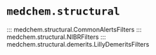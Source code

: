 # `medchem.structural`

::: medchem.structural.CommonAlertsFilters
::: medchem.structural.NIBRFilters
::: medchem.structural.demerits.LillyDemeritsFilters
